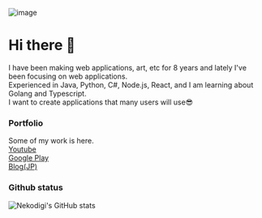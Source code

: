 ![image](https://user-images.githubusercontent.com/38092328/210035610-2efac670-97d7-4d89-827d-b8aff1672fe1.png)

# Hi there 👋
I have been making web applications, art, etc for 8 years and  lately I've been focusing on web applications.<br>
Experienced in Java, Python, C#, Node.js, React, and I am learning about Golang and Typescript.<br>
I want to create applications that many users will use😎
### Portfolio
Some of my work is here.<br>
[Youtube](https://www.youtube.com/c/Nekodigi)<br>
[Google Play](https://play.google.com/store/apps/dev?id=8989861170574890555)<br>
[Blog(JP)](https://nekodigi.hatenablog.com/archive)
### Github status
![Nekodigi's GitHub stats](https://github-readme-stats.vercel.app/api?username=Nekodigi&show_icons=true&theme=radical)


<!--
**Nekodigi/Nekodigi** is a ✨ _special_ ✨ repository because its `README.md` (this file) appears on your GitHub profile.

Here are some ideas to get you started:

- 🔭 I’m currently working on ...
- 🌱 I’m currently learning ...
- 👯 I’m looking to collaborate on ...
- 🤔 I’m looking for help with ...
- 💬 Ask me about ...
- 📫 How to reach me: ...
- 😄 Pronouns: ...
- ⚡ Fun fact: ...
-->
